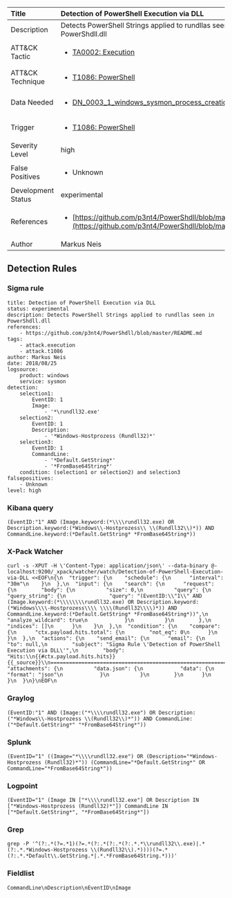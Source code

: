 | Title                | Detection of PowerShell Execution via DLL                                                                                                                                                 |
|:---------------------|:------------------------------------------------------------------------------------------------------------------------------------------------------------|
| Description          | Detects PowerShell Strings applied to rundllas seen in PowerShdll.dll                                                                                                                                           |
| ATT&amp;CK Tactic    | <ul><li>[TA0002: Execution](https://attack.mitre.org/tactics/TA0002)</li></ul>  |
| ATT&amp;CK Technique | <ul><li>[T1086: PowerShell](https://attack.mitre.org/techniques/T1086)</li></ul>                             |
| Data Needed          | <ul><li>[DN_0003_1_windows_sysmon_process_creation](../Data_Needed/DN_0003_1_windows_sysmon_process_creation.md)</li></ul>                                                         |
| Trigger              | <ul><li>[T1086: PowerShell](../Triggers/T1086.md)</li></ul>  |
| Severity Level       | high                                                                                                                                                 |
| False Positives      | <ul><li>Unknown</li></ul>                                                                  |
| Development Status   | experimental                                                                                                                                                |
| References           | <ul><li>[https://github.com/p3nt4/PowerShdll/blob/master/README.md](https://github.com/p3nt4/PowerShdll/blob/master/README.md)</li></ul>                                                          |
| Author               | Markus Neis                                                                                                                                                |


## Detection Rules

### Sigma rule

```
title: Detection of PowerShell Execution via DLL
status: experimental
description: Detects PowerShell Strings applied to rundllas seen in PowerShdll.dll
references:
    - https://github.com/p3nt4/PowerShdll/blob/master/README.md
tags:
    - attack.execution
    - attack.t1086
author: Markus Neis
date: 2018/08/25
logsource:
    product: windows
    service: sysmon
detection:
    selection1:
        EventID: 1
        Image:
            - '*\rundll32.exe'
    selection2:
        EventID: 1
        Description:
            - '*Windows-Hostprozess (Rundll32)*'
    selection3:
        EventID: 1
        CommandLine:
            - '*Default.GetString*'
            - '*FromBase64String*'
    condition: (selection1 or selection2) and selection3
falsepositives:
    - Unknown
level: high

```





### Kibana query

```
(EventID:"1" AND (Image.keyword:(*\\\\rundll32.exe) OR Description.keyword:(*Windows\\-Hostprozess\\ \\(Rundll32\\)*)) AND CommandLine.keyword:(*Default.GetString* *FromBase64String*))
```





### X-Pack Watcher

```
curl -s -XPUT -H \'Content-Type: application/json\' --data-binary @- localhost:9200/_xpack/watcher/watch/Detection-of-PowerShell-Execution-via-DLL <<EOF\n{\n  "trigger": {\n    "schedule": {\n      "interval": "30m"\n    }\n  },\n  "input": {\n    "search": {\n      "request": {\n        "body": {\n          "size": 0,\n          "query": {\n            "query_string": {\n              "query": "(EventID:\\"1\\" AND (Image.keyword:(*\\\\\\\\rundll32.exe) OR Description.keyword:(*Windows\\\\-Hostprozess\\\\ \\\\(Rundll32\\\\)*)) AND CommandLine.keyword:(*Default.GetString* *FromBase64String*))",\n              "analyze_wildcard": true\n            }\n          }\n        },\n        "indices": []\n      }\n    }\n  },\n  "condition": {\n    "compare": {\n      "ctx.payload.hits.total": {\n        "not_eq": 0\n      }\n    }\n  },\n  "actions": {\n    "send_email": {\n      "email": {\n        "to": null,\n        "subject": "Sigma Rule \'Detection of PowerShell Execution via DLL\'",\n        "body": "Hits:\\n{{#ctx.payload.hits.hits}}{{_source}}\\n================================================================================\\n{{/ctx.payload.hits.hits}}",\n        "attachments": {\n          "data.json": {\n            "data": {\n              "format": "json"\n            }\n          }\n        }\n      }\n    }\n  }\n}\nEOF\n
```





### Graylog

```
(EventID:"1" AND (Image:("*\\\\rundll32.exe") OR Description:("*Windows\\-Hostprozess \\(Rundll32\\)*")) AND CommandLine:("*Default.GetString*" "*FromBase64String*"))
```





### Splunk

```
(EventID="1" ((Image="*\\\\rundll32.exe") OR (Description="*Windows-Hostprozess (Rundll32)*")) (CommandLine="*Default.GetString*" OR CommandLine="*FromBase64String*"))
```





### Logpoint

```
(EventID="1" (Image IN ["*\\\\rundll32.exe"] OR Description IN ["*Windows-Hostprozess (Rundll32)*"]) CommandLine IN ["*Default.GetString*", "*FromBase64String*"])
```





### Grep

```
grep -P '^(?:.*(?=.*1)(?=.*(?:.*(?:.*(?:.*.*\\rundll32\\.exe)|.*(?:.*.*Windows-Hostprozess \\(Rundll32\\).*))))(?=.*(?:.*.*Default\\.GetString.*|.*.*FromBase64String.*)))'
```





### Fieldlist

```
CommandLine\nDescription\nEventID\nImage
```

